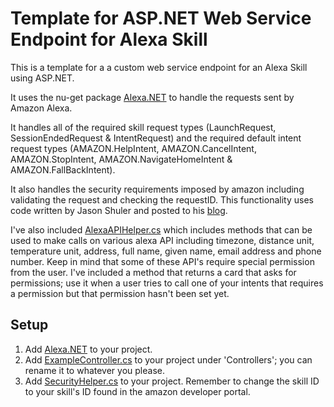 # Template for ASP.NET Web Service Endpoint for Alexa Skill
This is a template for a a custom web service endpoint for an Alexa Skill using ASP.NET.

It uses the nu-get package [Alexa.NET](https://github.com/timheuer/alexa-skills-dotnet) to handle the requests sent by Amazon Alexa.

It handles all of the required skill request types (LaunchRequest, SessionEndedRequest & IntentRequest) and the required default intent request types (AMAZON.HelpIntent, AMAZON.CancelIntent, AMAZON.StopIntent, AMAZON.NavigateHomeIntent & AMAZON.FallBackIntent).

It also handles the security requirements imposed by amazon including validating the request and checking the requestID. This functionality uses code written by Jason Shuler and posted to his [blog](https://shulerent.com/2018/03/18/validating-alexa-skill-web-requests-in-c/).

I've also included [AlexaAPIHelper.cs](/AlexaAPIHelper.cs) which includes methods that can be used to make calls on various alexa API including timezone, distance unit, temperature unit, address, full name, given name, email address and phone number. Keep in mind that some of these API's require special permission from the user. I've included a method that returns a card that asks for permissions; use it when a user tries to call one of your intents that requires a permission but that permission hasn't been set yet.

## Setup
1. Add [Alexa.NET](https://github.com/timheuer/alexa-skills-dotnet) to your project.
2. Add [ExampleController.cs](/ExampleController.cs) to your project under 'Controllers'; you can rename it to whatever you please.
3. Add [SecurityHelper.cs](/SecurityHelper.cs) to your project. Remember to change the skill ID to your skill's ID found in the amazon developer portal.
